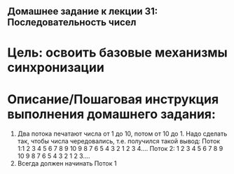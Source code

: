 ## Домашнее задание к лекции 31: Последовательность чисел   

# Цель: освоить базовые механизмы синхронизации

# Описание/Пошаговая инструкция выполнения домашнего задания:

1) Два потока печатают числа от 1 до 10, потом от 10 до 1.
   Надо сделать так, чтобы числа чередовались, т.е. получился такой вывод:
   Поток 1:1 2 3 4 5 6 7 8 9 10 9 8 7 6 5 4 3 2 1 2 3 4....
   Поток 2: 1 2 3 4 5 6 7 8 9 10 9 8 7 6 5 4 3 2 1 2 3....
2) Всегда должен начинать Поток 1
